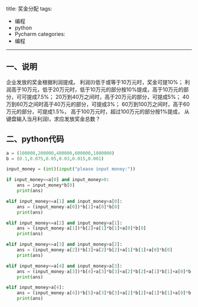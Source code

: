 title: 奖金分配
tags:
- 编程
- python
- Pycharm
categories:
- 编程
---

## 一、说明
企业发放的奖金根据利润提成。
利润(I)低于或等于10万元时，奖金可提10%；
利润高于10万元，低于20万元时，低于10万元的部分按10%提成，高于10万元的部分，可可提成7.5%；
20万到40万之间时，高于20万元的部分，可提成5%；
40万到60万之间时高于40万元的部分，可提成3%；
60万到100万之间时，高于60万元的部分，可提成1.5%，
高于100万元时，超过100万元的部分按1%提成，
从键盘输入当月利润I，求应发放奖金总数？


## 二、python代码

```python
a = (100000,200000,400000,600000,1000000)
b = (0.1,0.075,0.05,0.03,0.015,0.001)

input_money = (int)(input("please input money:"))

if input_money<=a[0] and input_money>0:
    ans = input_money*b[0]
    print(ans)

elif input_money<=a[1] and input_money>a[0]:
    ans = (input_money-a[0])*b[1]+a[0]*b[0]
    print(ans)

elif input_money<=a[2] and input_money>a[1]:
    ans = (input_money-a[1])*b[2]+a[1]*b[1]+a[0]*b[0]
    print(ans)

elif input_money<=a[3] and input_money>a[2]:
    ans = (input_money-a[2])*b[3]+a[2]*b[2]+a[1]*b[1]+a[0]*b[0]
    print(ans)

elif input_money<=a[4] and input_money>a[3]:
    ans = (input_money-a[3])*b[4]+a[3]*b[3]+a[2]*b[2]+a[1]*b[1]+a[0]*b[0]
    print(ans)

elif input_money>a[4]:
    ans = (input_money-a[4])*b[5]+a[3]*b[3]+a[2]*b[2]+a[1]*b[1]+a[0]*b[0]
    print(ans)

```
